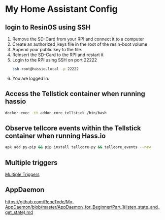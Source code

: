 # My Home Assistant Config

## login to ResinOS using SSH

1. Remove the SD-Card from your RPI and connect it to a computer
2. Create an authorized_keys file in the root of the resin-boot volume
3. Append your public key to the file.
4. Reinsert the SD-Card to the RPI and restart it
5. Login to the RPI using SSH on port 22222
   ```bash
   ssh root@hassio.local -p 22222
   ```
6. You are logged in.

## Access the Tellstick container when running hassio
```bash
docker exec -it addon_core_tellstick /bin/bash
```

## Observe tellcore events within the Tellstick container when running Hass.io
```bash
apk add py-pip && pip install tellcore-py && tellcore_events --raw
```

## Multiple triggers

[Multiple Triggers](https://www.home-assistant.io/docs/automation/trigger/#multiple-triggers)

## AppDaemon
https://github.com/ReneTode/My-AppDaemon/blob/master/AppDaemon_for_Beginner/Part_1(listen_state_and_get_state).md

